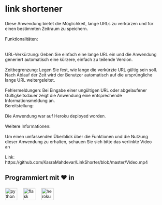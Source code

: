 <h1 align="left">link shortener</h1>

###

<p align="left">Diese Anwendung bietet die Möglichkeit, lange URLs zu verkürzen und für einen bestimmten Zeitraum zu speichern.<br><br>Funktionalitäten:<br><br><br>URL-Verkürzung: Geben Sie einfach eine lange URL ein und die Anwendung generiert automatisch eine kürzere, einfach zu teilende Version.<br><br>Zeitbegrenzung: Legen Sie fest, wie lange die verkürzte URL gültig sein soll. Nach Ablauf der Zeit wird der Benutzer automatisch auf die ursprüngliche lange URL weitergeleitet.<br><br>Fehlermeldungen: Bei Eingabe einer ungültigen URL oder abgelaufener Gültigkeitsdauer zeigt die Anwendung eine entsprechende Informationsmeldung an.<br>Bereitstellung:<br><br>Die Anwendung war auf Heroku deployed worden.<br><br>Weitere Informationen:<br><br>Um einen umfassenden Überblick über die Funktionen und die Nutzung dieser Anwendung zu erhalten, schauen Sie sich bitte das verlinkte Video an<br><br>Link: https://github.com/KasraMahdevar/LinkShorter/blob/master/Video.mp4 </p>

###

<h2 align="left">Programmiert mit ❤️️ in</h2>

###

<div align="left">
  <img src="https://cdn.jsdelivr.net/gh/devicons/devicon/icons/python/python-original.svg" height="40" alt="python logo"  />
  <img width="12" />
  <img src="https://cdn.jsdelivr.net/gh/devicons/devicon/icons/flask/flask-original.svg" height="40" alt="flask logo"  />
  <img width="12" />
  <img src="https://cdn.jsdelivr.net/gh/devicons/devicon/icons/heroku/heroku-original.svg" height="40" alt="heroku logo"  />
</div>

###
